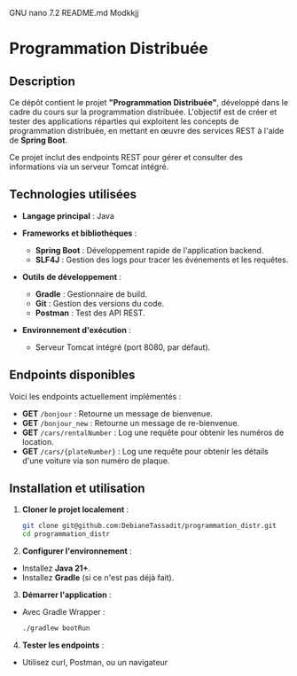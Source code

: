   GNU nano 7.2                                                                                                                       README.md                                                                                                                       Modkkjj
# Programmation Distribuée

## Description
Ce dépôt contient le projet **"Programmation Distribuée"**, développé dans le cadre du cours sur la programmation distribuée. L'objectif est de créer et tester des applications réparties qui exploitent les concepts de programmation distribuée, en mettant en œuvre des services REST à l'aide de **Spring Boot**.

Ce projet inclut des endpoints REST pour gérer et consulter des informations via un serveur Tomcat intégré.

## Technologies utilisées
- **Langage principal** : Java
- **Frameworks et bibliothèques** :
  - **Spring Boot** : Développement rapide de l'application backend.
  - **SLF4J** : Gestion des logs pour tracer les événements et les requêtes.

- **Outils de développement** :
  - **Gradle** : Gestionnaire de build.
  - **Git** : Gestion des versions du code.
  - **Postman** : Test des API REST.
- **Environnement d'exécution** :
  - Serveur Tomcat intégré (port 8080, par défaut).

## Endpoints disponibles
Voici les endpoints actuellement implémentés :
- **GET** `/bonjour` : Retourne un message de bienvenue.
- **GET** `/bonjour_new` : Retourne un message de re-bienvenue.
- **GET** `/cars/rentalNumber` : Log une requête pour obtenir les numéros de location.
- **GET** `/cars/{plateNumber}` : Log une requête pour obtenir les détails d'une voiture via son numéro de plaque.

## Installation et utilisation
1. **Cloner le projet localement** :
   ```bash
   git clone git@github.com:DebianeTassadit/programmation_distr.git
   cd programmation_distr
2. **Configurer l'environnement** :

- Installez **Java 21+**.
- Installez **Gradle** (si ce n'est pas déjà fait).

3. **Démarrer l'application** :

- Avec Gradle Wrapper :
  ```bash
  ./gradlew bootRun

4. **Tester les endpoints** :
- Utilisez curl, Postman, ou un navigateur
